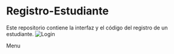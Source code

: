 # Registro-Estudiante
Este repositorio contiene la interfaz y el código del registro de un estudiante.
![Login](https://user-images.githubusercontent.com/54560358/69479701-b5a6ee80-0dd6-11ea-9e2a-7de6f5f941cd.JPG)
 
 
 
 
 
 Menu

